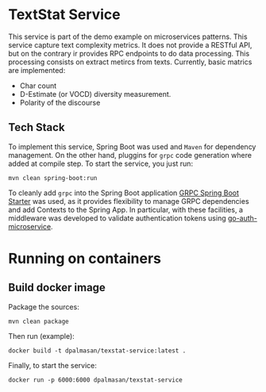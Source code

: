 # TextStat Service

This service is part of the demo example on microservices patterns. This service capture text complexity metrics. It does not provide a RESTful API, but on the contrary ir provides RPC endpoints to do data processing. This processing consists on extract metircs from texts. Currently, basic matrics are implemented:

* Char count
* D-Estimate (or VOCD) diversity measurement.
* Polarity of the discourse

## Tech Stack

To implement this service, Spring Boot was used and `Maven` for dependency management. On the other hand, pluggins for `grpc` code generation where added at compile step. To start the service, you just run:

`mvn clean spring-boot:run`

To cleanly add `grpc` into the Spring Boot application [GRPC Spring Boot Starter](https://yidongnan.github.io/grpc-spring-boot-starter/) was used, as it provides flexibility to manage GRPC dependencies and add Contexts to the Spring App. In particular, with these facilities, a middleware was developed to validate authentication tokens using [go-auth-microservice](https://github.com/dpalmasan/go-auth-microservice).

# Running on containers

## Build docker image

Package the sources:

```
mvn clean package
```

Then run (example):

```
docker build -t dpalmasan/texstat-service:latest .
```

Finally, to start the service:

```
docker run -p 6000:6000 dpalmasan/texstat-service
```